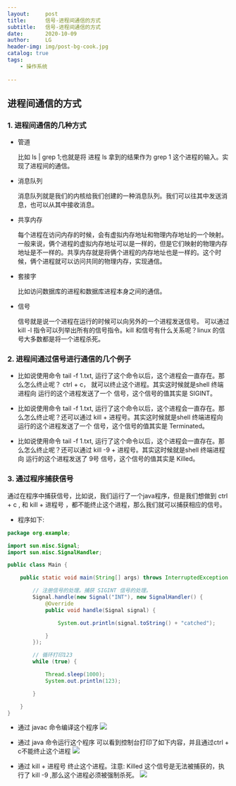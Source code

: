 ```yaml
---
layout:     post
title:      信号-进程间通信的方式
subtitle:   信号-进程间通信的方式
date:       2020-10-09
author:     LG
header-img: img/post-bg-cook.jpg
catalog: true
tags:
    - 操作系统
    
---
```




## 进程间通信的方式


### 1. 进程间通信的几种方式

- 管道

   比如 ls \| grep 1;也就是将 进程 ls 拿到的结果作为 grep 1 这个进程的输入。实现了进程间的通信。
   
- 消息队列

   消息队列就是我们的内核给我们创建的一种消息队列。我们可以往其中发送消息，也可以从其中接收消息。
   
- 共享内存

    每个进程在访问内存的时候，会有虚拟内存地址和物理内存地址的一个映射。一般来说，俩个进程的虚拟内存地址可以是一样的，但是它们映射的物理内存地址是不一样的。共享内存就是将俩个进程的内存地址也是一样的。这个时候，俩个进程就可以访问共同的物理内存，实现通信。
    
- 套接字

    比如访问数据库的进程和数据库进程本身之间的通信。
    
- 信号

   信号就是说一个进程在运行的时候可以向另外的一个进程发送信号。
    可以通过 kill -l 指令可以列举出所有的信号指令。kill 和信号有什么关系呢？linux 的信号大多数都是将一个进程杀死。

### 2. 进程间通过信号进行通信的几个例子

- 比如说使用命令 tail -f 1.txt, 运行了这个命令以后，这个进程会一直存在。那么怎么终止呢？ ctrl + c， 就可以终止这个进程。其实这时候就是shell 终端进程向 运行的这个进程发送了一个 信号，这个信号的值其实是 SIGINT。

- 比如说使用命令 tail -f 1.txt, 运行了这个命令以后，这个进程会一直存在。那么怎么终止呢？还可以通过 kill + 进程号。其实这时候就是shell 终端进程向 运行的这个进程发送了一个 信号，这个信号的值其实是 Terminated。

- 比如说使用命令 tail -f 1.txt, 运行了这个命令以后，这个进程会一直存在。那么怎么终止呢？还可以通过 kill -9 + 进程号。其实这时候就是shell 终端进程向 运行的这个进程发送了 9号 信号，这个信号的值其实是 Killed。

### 3. 通过程序捕获信号

通过在程序中捕获信号，比如说，我们运行了一个java程序，但是我们想做到 ctrl + c , 和 kill + 进程号
，都不能终止这个进程，那么我们就可以捕获相应的信号。

- 程序如下:

```java
package org.example;

import sun.misc.Signal;
import sun.misc.SignalHandler;

public class Main {

    public static void main(String[] args) throws InterruptedException {

        // 注册信号的处理。捕获 SIGINT 信号的处理。
        Signal.handle(new Signal("INT"), new SignalHandler() {
            @Override
            public void handle(Signal signal) {

                System.out.println(signal.toString() + "catched");

            }
        });

        // 循环打印123
        while (true) {

            Thread.sleep(1000);
            System.out.println(123);

        }

    }
}
```

- 通过 javac 命令编译这个程序
![](https://tva1.sinaimg.cn/large/008eGmZEgy1gnmtifavkej30vk03ajs5.jpg)


- 通过 java 命令运行这个程序 可以看到控制台打印了如下内容，并且通过ctrl + c不能终止这个进程
![](https://tva1.sinaimg.cn/large/008eGmZEgy1gnmtl60ez6j30tg0iw40o.jpg)

- 通过 kill +  进程号 终止这个进程。注意: Killed 这个信号是无法被捕获的，执行了 kill -9 ,那么这个进程必须被强制杀死。
![](https://tva1.sinaimg.cn/large/008eGmZEgy1gnmtijgo48j30jg0agwh0.jpg)
 

